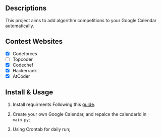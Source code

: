 ## Descriptions
This project aims to add algorithm competitions to your Google Calendar automatically.

## Contest Websites

- [x] Codeforces
- [ ] Topcoder
- [x] Codechef
- [x] Hackerrank
- [x] AtCoder

## Install & Usage

1. Install requirments
Following this [guide](https://developers.google.com/calendar/quickstart/python).

2. Create your own Google Calendar, and repalce the calendarId in `main.py`;

3. Using Crontab for daily run;
